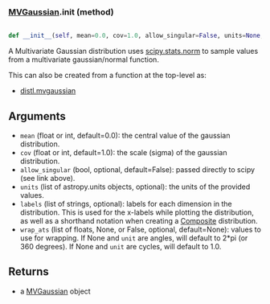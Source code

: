### [MVGaussian](MVGaussian.md).__init__ (method)


```py

def __init__(self, mean=0.0, cov=1.0, allow_singular=False, units=None, labels=None, wrap_ats=None)

```



A Multivariate Gaussian distribution uses [scipy.stats.norm](https://docs.scipy.org/doc/scipy/reference/generated/scipy.stats.multivariate_normal.html)
to sample values from a multivariate gaussian/normal function.

This can also be created from a function at the top-level as:

* [distl.mvgaussian](distl.mvgaussian.md)

Arguments
--------------
* `mean` (float or int, default=0.0): the central value of the gaussian
    distribution.
* `cov` (float or int, default=1.0): the scale (sigma) of the gaussian
    distribution.
* `allow_singular` (bool, optional, default=False): passed directly to
    scipy (see link above).
* `units` (list of astropy.units objects, optional): the units of the provided values.
* `labels` (list of strings, optional): labels for each dimension in the
    distribution.  This is used
    for the x-labels while plotting the distribution, as well as a shorthand
    notation when creating a [Composite](Composite.md) distribution.
* `wrap_ats` (list of floats, None, or False, optional, default=None): values to
    use for wrapping.  If None and `unit` are angles, will default to
    2*pi (or 360 degrees).  If None and `unit` are cycles, will default
    to 1.0.

Returns
--------
* a [MVGaussian](MVGaussian.md) object

